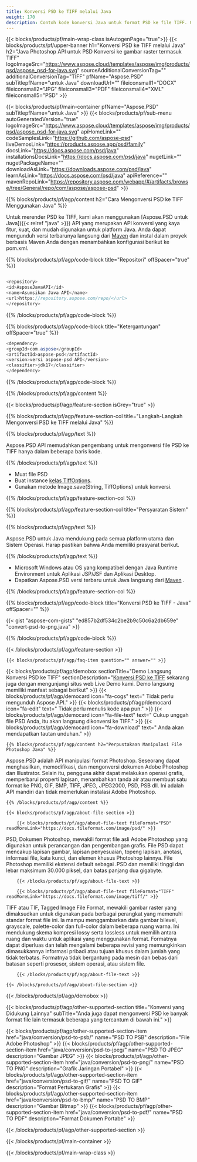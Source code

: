 ```yaml
---
title: Konversi PSD ke TIFF melalui Java
weight: 170
description: Contoh kode konversi Java untuk format PSD ke file TIFF. Gunakan kode contoh ini untuk mengonversi PSD ke TIFF dalam aplikasi berbasis Java Web atau Desktop.
---
```


{{< blocks/products/pf/main-wrap-class isAutogenPage="true">}}
{{< blocks/products/pf/upper-banner h1="Konversi PSD ke TIFF melalui Java" h2="Java Photoshop API untuk PSD Konversi ke gambar raster termasuk TIFF" logoImageSrc="https://www.aspose.cloud/templates/aspose/img/products/psd/aspose_psd-for-java.svg" sourceAdditionalConversionTag="" additionalConversionTag="TIFF" pfName="Aspose.PSD" subTitlepfName="untuk Java" downloadUrl="" fileiconsmall1="DOCX" fileiconsmall2="JPG" fileiconsmall3="PDF" fileiconsmall4="XML" fileiconsmall5="PSD" >}}

{{< blocks/products/pf/main-container pfName="Aspose.PSD" subTitlepfName="untuk Java" >}}
{{< blocks/products/pf/sub-menu autoGeneratedVersion="true" logoImageSrc="https://www.aspose.cloud/templates/aspose/img/products/psd/aspose_psd-for-java.svg" apiHomeLink="" codeSamplesLink="https://github.com/aspose-psd" liveDemosLink="https://products.aspose.app/psd/family" docsLink="https://docs.aspose.com/psd/java" installationsDocsLink="https://docs.aspose.com/psd/java" nugetLink="" nugetPackageName="" downloadAsLink="https://downloads.aspose.com/psd/java" learnAsLink="https://docs.aspose.com/psd/java" apiReference="" mavenRepoLink="https://repository.aspose.com/webapp/#/artifacts/browse/tree/General/repo/com/aspose/aspose-psd" >}}

{{% blocks/products/pf/agp/content h2="Cara Mengonversi PSD ke TIFF Menggunakan Java" %}}

 Untuk merender PSD ke TIFF, kami akan menggunakan
 [Aspose.PSD untuk Java]({{< relref "java" >}})
 API yang merupakan API konversi yang kaya fitur, kuat, dan mudah digunakan untuk platform Java. Anda dapat mengunduh versi terbarunya langsung dari
 [Maven](https://repository.aspose.com/webapp/#/artifacts/browse/tree/General/repo/com/aspose/aspose-psd)
 dan instal dalam proyek berbasis Maven Anda dengan menambahkan konfigurasi berikut ke pom.xml.

{{% blocks/products/pf/agp/code-block title="Repositori" offSpacer="true" %}}

```cs

<repository>
<id>AsposeJavaAPI</id>
<name>Asumsikan Java API</name>
<url>https://repository.aspose.com/repo/</url>
</repository>

```

{{% /blocks/products/pf/agp/code-block %}}

{{% blocks/products/pf/agp/code-block title="Ketergantungan" offSpacer="true" %}}

```cs
<dependency>
<groupId>com.aspose</groupId>
<artifactId>aspose-psd</artifactId>
<version>versi aspose-psd API</version>
<classifier>jdk17</classifier>
</dependency>

```

{{% /blocks/products/pf/agp/code-block %}}

{{% /blocks/products/pf/agp/content %}}

{{< blocks/products/pf/agp/feature-section isGrey="true" >}}

{{% blocks/products/pf/agp/feature-section-col title="Langkah-Langkah Mengonversi PSD ke TIFF melalui Java" %}}

{{% blocks/products/pf/agp/text %}}

 Aspose.PSD API memudahkan pengembang untuk mengonversi file PSD ke TIFF hanya dalam beberapa baris kode.

{{% /blocks/products/pf/agp/text %}}

- Muat file PSD
- Buat instance [kelas TiffOptions](https://apireference.aspose.com/psd/java/com.aspose.psd.imageoptions/TiffOptions).
- Gunakan metode Image.save(String, TiffOptions) untuk konversi.

{{% /blocks/products/pf/agp/feature-section-col %}}

{{% blocks/products/pf/agp/feature-section-col title="Persyaratan Sistem" %}}

{{% blocks/products/pf/agp/text %}}

 Aspose.PSD untuk Java mendukung pada semua platform utama dan Sistem Operasi. Harap pastikan bahwa Anda memiliki prasyarat berikut.

{{% /blocks/products/pf/agp/text %}}

- Microsoft Windows atau OS yang kompatibel dengan Java Runtime Environment untuk Aplikasi JSP/JSF dan Aplikasi Desktop.
- Dapatkan Aspose.PSD versi terbaru untuk Java langsung dari
 [Maven](https://repository.aspose.com/webapp/#/artifacts/browse/tree/General/repo/com/aspose/aspose-psd) .

{{% /blocks/products/pf/agp/feature-section-col %}}

{{% blocks/products/pf/agp/code-block title="Konversi PSD ke TIFF - Java" offSpacer="" %}}

{{< gist "aspose-com-gists" "ed857b2df534c2be2b9c50c6a2db659e" "convert-psd-to-png.java" >}}

{{% /blocks/products/pf/agp/code-block %}}

{{< /blocks/products/pf/agp/feature-section >}}

    {{< blocks/products/pf/agp/faq-item question="" answer="" >}}
 

<!-- aboutfile Starts -->

{{< blocks/products/pf/agp/demobox sectionTitle="Demo Langsung Konversi PSD ke TIFF" sectionDescription="[Konversi PSD ke TIFF](https://products.aspose.app/psd/conversion/psd-to-tiff) sekarang juga dengan mengunjungi situs web Live Demo kami. Demo langsung memiliki manfaat sebagai berikut" >}}
        {{< blocks/products/pf/agp/democard icon="fa-cogs" text=" Tidak perlu mengunduh Aspose API." >}}
        {{< blocks/products/pf/agp/democard icon="fa-edit" text=" Tidak perlu menulis kode apa pun." >}}
        {{< blocks/products/pf/agp/democard icon="fa-file-text" text=" Cukup unggah file PSD Anda, itu akan langsung dikonversi ke TIFF." >}}
        {{< blocks/products/pf/agp/democard icon="fa-download" text=" Anda akan mendapatkan tautan unduhan." >}}

    {{% blocks/products/pf/agp/content h2="Perpustakaan Manipulasi File Photoshop Java" %}}

 Aspose.PSD adalah API manipulasi format Photoshop. Seseorang dapat menghasilkan, memodifikasi, dan mengonversi dokumen Adobe Photoshop dan Illustrator. Selain itu, pengguna akhir dapat melakukan operasi grafis, memperbarui properti lapisan, menambahkan tanda air atau membuat satu format ke PNG, GIF, BMP, TIFF, JPEG, JPEG2000, PSD, PSB dll. Ini adalah API mandiri dan tidak memerlukan instalasi Adobe Photoshop.



    {{% /blocks/products/pf/agp/content %}}

    {{< blocks/products/pf/agp/about-file-section >}}

        {{< blocks/products/pf/agp/about-file-text fileFormat="PSD" readMoreLink="https://docs.fileformat.com/image/psd/" >}}

PSD, Dokumen Photoshop, mewakili format file asli Adobe Photoshop yang digunakan untuk perancangan dan pengembangan grafis. File PSD dapat mencakup lapisan gambar, lapisan penyesuaian, topeng lapisan, anotasi, informasi file, kata kunci, dan elemen khusus Photoshop lainnya. File Photoshop memiliki ekstensi default sebagai .PSD dan memiliki tinggi dan lebar maksimum 30.000 piksel, dan batas panjang dua gigabyte.


        {{< /blocks/products/pf/agp/about-file-text >}}

        {{< blocks/products/pf/agp/about-file-text fileFormat="TIFF" readMoreLink="https://docs.fileformat.com/image/tiff/" >}}

TIFF atau TIF, Tagged Image File Format, mewakili gambar raster yang dimaksudkan untuk digunakan pada berbagai perangkat yang memenuhi standar format file ini. Ia mampu menggambarkan data gambar bilevel, grayscale, palette-color dan full-color dalam beberapa ruang warna. Ini mendukung skema kompresi lossy serta lossless untuk memilih antara ruang dan waktu untuk aplikasi yang menggunakan format. Formatnya dapat diperluas dan telah mengalami beberapa revisi yang memungkinkan dimasukkannya informasi pribadi atau tujuan khusus dalam jumlah yang tidak terbatas. Formatnya tidak bergantung pada mesin dan bebas dari batasan seperti prosesor, sistem operasi, atau sistem file.


        {{< /blocks/products/pf/agp/about-file-text >}}

    {{< /blocks/products/pf/agp/about-file-section >}}

{{< /blocks/products/pf/agp/demobox >}}

<!-- aboutfile Ends -->

{{< blocks/products/pf/agp/other-supported-section title="Konversi yang Didukung Lainnya" subTitle="Anda juga dapat mengonversi PSD ke banyak format file lain termasuk beberapa yang tercantum di bawah ini." >}}

{{< blocks/products/pf/agp/other-supported-section-item href="java/conversion/psd-to-psb/" name="PSD TO PSB" description="File Adobe Photoshop" >}}
{{< blocks/products/pf/agp/other-supported-section-item href="java/conversion/psd-to-jpeg/" name="PSD TO JPEG" description="Gambar JPEG" >}}
{{< blocks/products/pf/agp/other-supported-section-item href="java/conversion/psd-to-png/" name="PSD TO PNG" description="Grafik Jaringan Portabel" >}}
{{< blocks/products/pf/agp/other-supported-section-item href="java/conversion/psd-to-gif/" name="PSD TO GIF" description="Format Pertukaran Grafis" >}}
{{< blocks/products/pf/agp/other-supported-section-item href="java/conversion/psd-to-bmp/" name="PSD TO BMP" description="Gambar Bitmap" >}}
{{< blocks/products/pf/agp/other-supported-section-item href="java/conversion/psd-to-pdf/" name="PSD TO PDF" description="Format Dokumen Portabe" >}}

{{< /blocks/products/pf/agp/other-supported-section >}}

{{< /blocks/products/pf/main-container >}}
    
{{< /blocks/products/pf/main-wrap-class >}}
